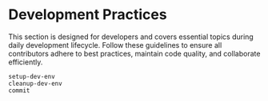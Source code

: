 # Development Practices

This section is designed for developers and covers essential topics during daily development lifecycle. Follow these guidelines to ensure all contributors adhere to best practices, maintain code quality, and collaborate efficiently.

```{toctree}
setup-dev-env
cleanup-dev-env
commit
```
